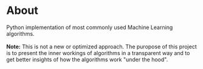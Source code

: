 # About
Python implementation of most commonly used Machine Learning algorithms.
<br><br>
**Note:** This is not a new or optimized approach. The puropose of this project is to present the inner workings of algorithms in a transparent way and to get better insights of how the algorithms work "under the hood".